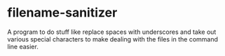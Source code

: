 # filename-sanitizer
A program to do stuff like replace spaces with underscores and take out various special characters to make dealing with the files in the command line easier.
